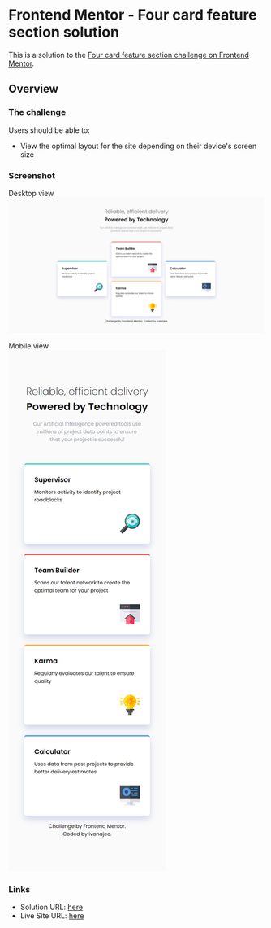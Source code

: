 # Frontend Mentor - Four card feature section solution

This is a solution to the [Four card feature section challenge on Frontend Mentor](https://www.frontendmentor.io/challenges/four-card-feature-section-weK1eFYK). 


## Overview

### The challenge

Users should be able to:

- View the optimal layout for the site depending on their device's screen size

### Screenshot

Desktop view
![](./screenshots/desktop-view.png)

Mobile view                                    
![](./screenshots/mobile-view.png)


### Links

- Solution URL: [here](https://github.com/ivanajeo/frontend-mentor-projects/tree/main/four-card-feature-section-frontend-mentor)
- Live Site URL: [here](https://ivanajeo.github.io/frontend-mentor-projects/four-card-feature-section-frontend-mentor/index.html)

